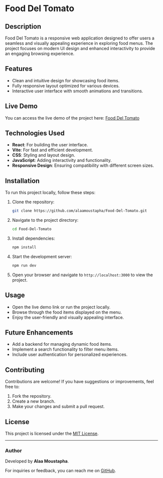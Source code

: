 # Food Del Tomato

## Description
Food Del Tomato is a responsive web application designed to offer users a seamless and visually appealing experience in exploring food menus. The project focuses on modern UI design and enhanced interactivity to provide an engaging browsing experience.

## Features
- Clean and intuitive design for showcasing food items.
- Fully responsive layout optimized for various devices.
- Interactive user interface with smooth animations and transitions.

## Live Demo
You can access the live demo of the project here: [Food Del Tomato](https://alaamoustapha.github.io/Food-Del-Tomato/)

## Technologies Used
- **React**: For building the user interface.
- **Vite**: For fast and efficient development.
- **CSS**: Styling and layout design.
- **JavaScript**: Adding interactivity and functionality.
- **Responsive Design**: Ensuring compatibility with different screen sizes.

## Installation
To run this project locally, follow these steps:

1. Clone the repository:
   ```bash
   git clone https://github.com/alaamoustapha/Food-Del-Tomato.git
   ```
2. Navigate to the project directory:
   ```bash
   cd Food-Del-Tomato
   ```
3. Install dependencies:
   ```bash
   npm install
   ```
4. Start the development server:
   ```bash
   npm run dev
   ```
5. Open your browser and navigate to `http://localhost:3000` to view the project.

## Usage
- Open the live demo link or run the project locally.
- Browse through the food items displayed on the menu.
- Enjoy the user-friendly and visually appealing interface.

## Future Enhancements
- Add a backend for managing dynamic food items.
- Implement a search functionality to filter menu items.
- Include user authentication for personalized experiences.

## Contributing
Contributions are welcome! If you have suggestions or improvements, feel free to:
1. Fork the repository.
2. Create a new branch.
3. Make your changes and submit a pull request.

## License
This project is licensed under the [MIT License](LICENSE).

---

### Author
Developed by **Alaa Moustapha**.

For inquiries or feedback, you can reach me on [GitHub](https://github.com/alaamoustapha).
